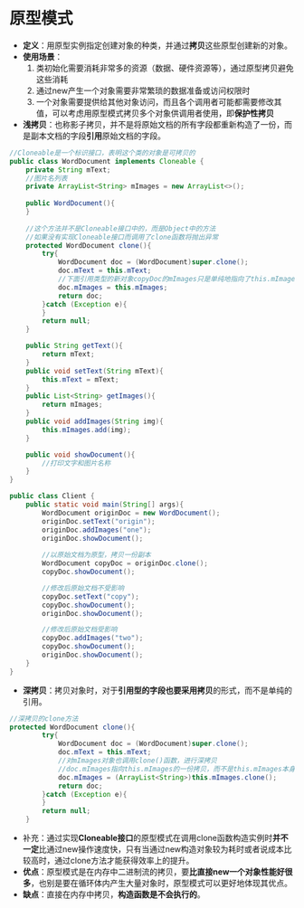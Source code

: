 原型模式
===

- **定义**：用原型实例指定创建对象的种类，并通过**拷贝**这些原型创建新的对象。
- **使用场景**：
	1. 类初始化需要消耗非常多的资源（数据、硬件资源等），通过原型拷贝避免这些消耗
	2. 通过new产生一个对象需要非常繁琐的数据准备或访问权限时
	3. 一个对象需要提供给其他对象访问，而且各个调用者可能都需要修改其值，可以考虑用原型模式拷贝多个对象供调用者使用，即**保护性拷贝**
- **浅拷贝**：也称影子拷贝，并不是将原始文档的所有字段都重新构造了一份，而是副本文档的字段**引用**原始文档的字段。
```java
//Cloneable是一个标识接口，表明这个类的对象是可拷贝的
public class WordDocument implements Cloneable {
	private String mText;
	//图片名列表
	private ArrayList<String> mImages = new ArrayList<>();
	
	public WordDocument(){
	}
	
	//这个方法并不是Cloneable接口中的，而是Object中的方法
	//如果没有实现Cloneable接口而调用了clone函数将抛出异常
	protected WordDocument clone(){
		try{
			WordDocument doc = (WordDocument)super.clone();
			doc.mText = this.mText;
			//下面引用类型的新对象copyDoc的mImages只是单纯地指向了this.mImages引用，并没有重新构造对象
			doc.mImages = this.mImages;
			return doc;
		}catch (Exception e){
		}
		return null;
	}

	public String getText(){
		return mText;
	}	
	public void setText(String mText){
		this.mText = mText;
	}
	public List<String> getImages(){
		return mImages;
	}
	public void addImages(String img){
		this.mImages.add(img);
	}

	public void showDocument(){
		//打印文字和图片名称
	}
}

public class Client {
	public static void main(String[] args){
		WordDocument originDoc = new WordDocument();
		originDoc.setText("origin");
		originDoc.addImages("one");
		originDoc.showDocument();
		
		//以原始文档为原型，拷贝一份副本
		WordDocument copyDoc = originDoc.clone();
		copyDoc.showDocument();

		//修改后原始文档不受影响
		copyDoc.setText("copy");
		copyDoc.showDocument();
		originDoc.showDocument();	

		//修改后原始文档受影响
		copyDoc.addImages("two");
		copyDoc.showDocument();
		originDoc.showDocument();
	}
}
```
- **深拷贝**：拷贝对象时，对于**引用型的字段也要采用拷贝**的形式，而不是单纯的引用。
```java
//深拷贝的clone方法
protected WordDocument clone(){
		try{
			WordDocument doc = (WordDocument)super.clone();
			doc.mText = this.mText;
			//对mImages对象也调用clone()函数，进行深拷贝
			//doc.mImages指向this.mImages的一份拷贝，而不是this.mImages本身
			doc.mImages = (ArrayList<String>)this.mImages.clone();
			return doc;
		}catch (Exception e){
		}
		return null;
	}
```
- 补充：通过实现**Cloneable接口**的原型模式在调用clone函数构造实例时**并不一定**比通过new操作速度快，只有当通过new构造对象较为耗时或者说成本比较高时，通过clone方法才能获得效率上的提升。
- **优点**：原型模式是在内存中二进制流的拷贝，要**比直接new一个对象性能好很多**，也别是要在循环体内产生大量对象时，原型模式可以更好地体现其优点。
- **缺点**：直接在内存中拷贝，**构造函数是不会执行的**。
